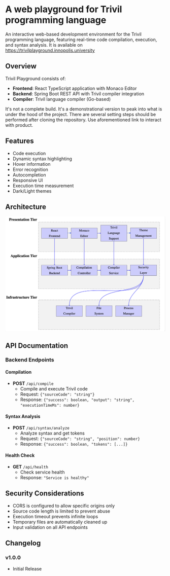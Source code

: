 # A web playground for Trivil programming language
An interactive web-based development environment for the Trivil programming language, featuring real-time code compilation, execution, and syntax analysis.
It is available on https://trivilplayground.innopolis.university

## Overview

Trivil Playground consists of:
- **Frontend**: React TypeScript application with Monaco Editor
- **Backend**: Spring Boot REST API with Trivil compiler integration
- **Compiler**: Trivil language compiler (Go-based)

It's not a complete build. It's a demonstrational version to peak into what is under the hood of the project. There are several setting steps should be performed after cloning the repository. Use aforementioned link to interact with product.

## Features

- Code execution
- Dynamic syntax highlighting
- Hover information
- Error recognition
- Autocompletion
- Responsive UI
- Execution time measurement 
- Dark/Light themes

## Architecture

![architecture](pics/architecture.png "architecture")

## API Documentation

### Backend Endpoints

#### Compilation
- **POST** `/api/compile`
  - Compile and execute Trivil code
  - Request: `{"sourceCode": "string"}`
  - Response: `{"success": boolean, "output": "string", "executionTimeMs": number}`

#### Syntax Analysis
- **POST** `/api/syntax/analyze`
  - Analyze syntax and get tokens
  - Request: `{"sourceCode": "string", "position": number}`
  - Response: `{"success": boolean, "tokens": [...]}`

#### Health Check
- **GET** `/api/health`
  - Check service health
  - Response: `"Service is healthy"`


## Security Considerations

- CORS is configured to allow specific origins only
- Source code length is limited to prevent abuse
- Execution timeout prevents infinite loops
- Temporary files are automatically cleaned up
- Input validation on all API endpoints

## Changelog

### v1.0.0
- Initial Release
